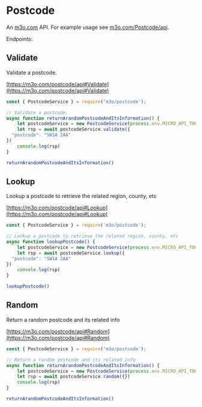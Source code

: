 # Postcode

An [m3o.com](https://m3o.com) API. For example usage see [m3o.com/Postcode/api](https://m3o.com/Postcode/api).

Endpoints:

## Validate

Validate a postcode.


[https://m3o.com/postcode/api#Validate](https://m3o.com/postcode/api#Validate)

```js
const { PostcodeService } = require('m3o/postcode');

// Validate a postcode.
async function returnArandomPostcodeAndItsInformation() {
	let postcodeService = new PostcodeService(process.env.MICRO_API_TOKEN)
	let rsp = await postcodeService.validate({
  "postcode": "SW1A 2AA"
})
	console.log(rsp)
}

returnArandomPostcodeAndItsInformation()
```
## Lookup

Lookup a postcode to retrieve the related region, county, etc


[https://m3o.com/postcode/api#Lookup](https://m3o.com/postcode/api#Lookup)

```js
const { PostcodeService } = require('m3o/postcode');

// Lookup a postcode to retrieve the related region, county, etc
async function lookupPostcode() {
	let postcodeService = new PostcodeService(process.env.MICRO_API_TOKEN)
	let rsp = await postcodeService.lookup({
  "postcode": "SW1A 2AA"
})
	console.log(rsp)
}

lookupPostcode()
```
## Random

Return a random postcode and its related info


[https://m3o.com/postcode/api#Random](https://m3o.com/postcode/api#Random)

```js
const { PostcodeService } = require('m3o/postcode');

// Return a random postcode and its related info
async function returnArandomPostcodeAndItsInformation() {
	let postcodeService = new PostcodeService(process.env.MICRO_API_TOKEN)
	let rsp = await postcodeService.random({})
	console.log(rsp)
}

returnArandomPostcodeAndItsInformation()
```
